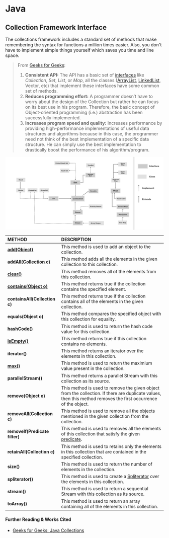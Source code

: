 # Java

## Collection Framework Interface

The collections framework includes a standard set of methods that make remembering the syntax for functions a million times easier. Also, you don't have to implement simple things yourself which saves you time and line space. 

> From [Geeks for Geeks](https://www.geeksforgeeks.org/collections-in-java-2/#_=_):
>
> 1. **Consistent API:** The API has a basic set of [interfaces](https://www.geeksforgeeks.org/interfaces-in-java/) like _Collection_, _Set_, _List_, or _Map_, all the classes \([ArrayList](https://www.geeksforgeeks.org/arraylist-in-java/), [LinkedList](https://www.geeksforgeeks.org/data-structures/linked-list/), Vector, etc\) that implement these interfaces have some common set of methods.
> 2. **Reduces programming effort:** A programmer doesn’t have to worry about the design of the Collection but rather he can focus on its best use in his program. Therefore, the basic concept of Object-oriented programming \(i.e.\) abstraction has been successfully implemented.
> 3. **Increases program speed and quality:** Increases performance by providing high-performance implementations of useful data structures and algorithms because in this case, the programmer need not think of the best implementation of a specific data structure. He can simply use the best implementation to drastically boost the performance of his algorithm/program.

![Source: Geeks for Geeks: Collections in Java 2](../.gitbook/assets/image%20%2887%29.png)



| METHOD | DESCRIPTION |
| :--- | :--- |
| [**add\(Object\)**](https://www.geeksforgeeks.org/collection-add-method-in-java-with-examples/) | This method is used to add an object to the collection. |
| [**addAll\(Collection c\)**](https://www.geeksforgeeks.org/collections-addall-method-in-java-with-examples/) | This method adds all the elements in the given collection to this collection. |
| [**clear\(\)**](https://www.geeksforgeeks.org/collection-clear-method-in-java-with-examples/) | This method removes all of the elements from this collection. |
| [**contains\(Object o\)**](https://www.geeksforgeeks.org/collection-contains-method-in-java-with-examples/) | This method returns true if the collection contains the specified element. |
| **containsAll\(Collection c\)** | This method returns true if the collection contains all of the elements in the given collection. |
| **equals\(Object o\)** | This method compares the specified object with this collection for equality. |
| **hashCode\(\)** | This method is used to return the hash code value for this collection. |
| [**isEmpty\(\)**](https://www.geeksforgeeks.org/collection-isempty-method-in-java-with-examples/) | This method returns true if this collection contains no elements. |
| **iterator\(\)** | This method returns an iterator over the elements in this collection. |
| [**max\(\)**](https://www.geeksforgeeks.org/collections-max-method-in-java-with-examples/) | This method is used to return the maximium value present in the collection. |
| **parallelStream\(\)** | This method returns a parallel Stream with this collection as its source. |
| **remove\(Object o\)** | This method is used to remove the given object from the collection. If there are duplicate values, then this method removes the first occurrence of the object. |
| **removeAll\(Collection c\)** | This method is used to remove all the objects mentioned in the given collection from the collection. |
| **removeIf\(Predicate filter\)** | This method is used to removes all the elements of this collection that satisfy the given [predicate](https://www.geeksforgeeks.org/mathematic-logic-predicates-quantifiers/). |
| **retainAll\(Collection c\)** | This method is used to retains only the elements in this collection that are contained in the specified collection. |
| **size\(\)** | This method is used to return the number of elements in the collection. |
| **spliterator\(\)** | This method is used to create a [Spliterator](https://www.geeksforgeeks.org/java-program-to-convert-iterator-to-spliterator/) over the elements in this collection. |
| **stream\(\)** | This method is used to return a sequential Stream with this collection as its source. |
| **toArray\(\)** | This method is used to return an array containing all of the elements in this collection. |

#### Further Reading & Works Cited

* [Geeks for Geeks: Java Collections](https://www.geeksforgeeks.org/collections-in-java-2/)

